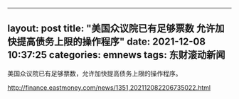 
---
layout: post
title: "美国众议院已有足够票数 允许加快提高债务上限的操作程序"
date: 2021-12-08 10:37:25
categories: emnews
tags: 东财滚动新闻
---

美国众议院已有足够票数，允许加快提高债务上限的操作程序。

<http://finance.eastmoney.com/news/1351,202112082206735022.html>